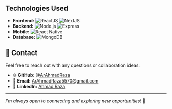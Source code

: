 ## Technologies Used

- **Frontend:** ![ReactJS]() ![NextJS](https://img.shields.io/badge/NextJS-000000?style=for-the-badge&logo=nextdotjs&logoColor=white)
- **Backend:** ![Node.js](https://img.shields.io/badge/Node.js-339933?style=for-the-badge&logo=node.js&logoColor=white) ![Express](https://img.shields.io/badge/Express-000000?style=for-the-badge&logo=express&logoColor=white)
- **Mobile:** ![React Native](https://img.shields.io/badge/React_Native-61DAFB?style=for-the-badge&logo=react&logoColor=white)
- **Database:** ![MongoDB](https://img.shields.io/badge/MongoDB-47A248?style=for-the-badge&logo=mongodb&logoColor=white)

## 💬 Contact

Feel free to reach out with any questions or collaboration ideas:

- 🌐 **GitHub:** [@ArAhmadRaza](https://github.com/ArAhmadRaza)  
- 📧 **Email:** [ArAhmadRaza5570@gmail.com](mailto:ArAhmadRaza5570@gmail.com)  
- 💼 **LinkedIn:** [Ahmad Raza](https://linkedin.com/in/ar-ahmad-raza)  

---

_I'm always open to connecting and exploring new opportunities!_ 🚀
